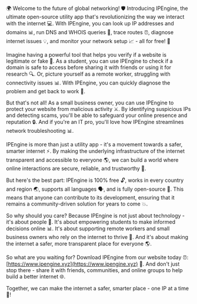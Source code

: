 🌍 Welcome to the future of global networking! 🛡️ Introducing IPEngine, the ultimate open-source utility app that's revolutionizing the way we interact with the internet 💻. With IPEngine, you can look up IP addresses and domains 📊, run DNS and WHOIS queries 🔎, trace routes ⏰, diagnose internet issues 💡, and monitor your network setup 📈 - all for free! 💸

Imagine having a powerful tool that helps you verify if a website is legitimate or fake 👀. As a student, you can use IPEngine to check if a domain is safe to access before sharing it with friends or using it for research 🔍. Or, picture yourself as a remote worker, struggling with connectivity issues 📊. With IPEngine, you can quickly diagnose the problem and get back to work 💼.

But that's not all! As a small business owner, you can use IPEngine to protect your website from malicious activity ⚔️. By identifying suspicious IPs and detecting scams, you'll be able to safeguard your online presence and reputation 🔒. And if you're an IT pro, you'll love how IPEngine streamlines network troubleshooting 📊.

IPEngine is more than just a utility app - it's a movement towards a safer, smarter internet ⚡️. By making the underlying infrastructure of the internet transparent and accessible to everyone 🌎, we can build a world where online interactions are secure, reliable, and trustworthy 💯.

But here's the best part: IPEngine is 100% free 🔓, works in every country and region 🌏, supports all languages 🗣️, and is fully open-source 👀. This means that anyone can contribute to its development, ensuring that it remains a community-driven solution for years to come 💥.

So why should you care? Because IPEngine is not just about technology - it's about people 🤝. It's about empowering students to make informed decisions online 📊. It's about supporting remote workers and small business owners who rely on the internet to thrive 💼. And it's about making the internet a safer, more transparent place for everyone 🌎.

So what are you waiting for? Download IPEngine from our website today ⏰: [https://www.ipengine.xyz](https://www.ipengine.xyz) 📲. And don't just stop there - share it with friends, communities, and online groups to help build a better internet 🌐.

Together, we can make the internet a safer, smarter place - one IP at a time 🔧!